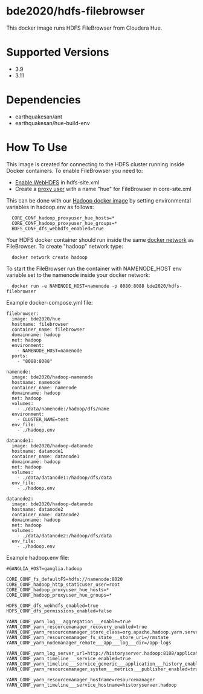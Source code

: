 # bde2020/hdfs-filebrowser

This docker image runs HDFS FileBrowser from Cloudera Hue.

# Supported Versions

* 3.9
* 3.11

# Dependencies
* earthquakesan/ant
* earthquakesan/hue-build-env

# How To Use

This image is created for connecting to the HDFS cluster running inside Docker containers. To enable FileBrowser you need to:

* [Enable WebHDFS](https://hadoop.apache.org/docs/r1.0.4/webhdfs.html#HDFS+Configuration+Options) in hdfs-site.xml
* Create a [proxy user](https://hadoop.apache.org/docs/r2.7.1/hadoop-project-dist/hadoop-common/Superusers.html) with a name "hue" for FileBrowser in core-site.xml

This can be done with our [Hadoop docker image](https://github.com/big-data-europe/docker-hadoop) by setting environmental variables in hadoop.env as follows:
```
  CORE_CONF_hadoop_proxyuser_hue_hosts=*
  CORE_CONF_hadoop_proxyuser_hue_groups=*
  HDFS_CONF_dfs_webhdfs_enabled=true
```

Your HDFS docker container should run inside the same [docker network](https://docs.docker.com/engine/userguide/networking/dockernetworks/) as FileBrowser.
To create "hadoop" network type:
```
  docker network create hadoop
```

To start the FileBrowser run the container with NAMENODE_HOST env variable set to the namenode inside your docker network:
```
  docker run -e NAMENODE_HOST=namenode -p 8080:8088 bde2020/hdfs-filebrowser
```

Example docker-compose.yml file:
```
filebrowser:
  image: bde2020/hue
  hostname: filebrowser
  container_name: filebrowser
  domainname: hadoop
  net: hadoop
  environment:
    - NAMENODE_HOST=namenode
  ports:
    - "8088:8088"

namenode:
  image: bde2020/hadoop-namenode
  hostname: namenode
  container_name: namenode
  domainname: hadoop
  net: hadoop
  volumes:
    - ./data/namenode:/hadoop/dfs/name
  environment:
    - CLUSTER_NAME=test
  env_file:
    - ./hadoop.env

datanode1:
  image: bde2020/hadoop-datanode
  hostname: datanode1
  container_name: datanode1
  domainname: hadoop
  net: hadoop
  volumes:
    - ./data/datanode1:/hadoop/dfs/data
  env_file:
    - ./hadoop.env

datanode2:
  image: bde2020/hadoop-datanode
  hostname: datanode2
  container_name: datanode2
  domainname: hadoop
  net: hadoop
  volumes:
    - ./data/datanode2:/hadoop/dfs/data
  env_file:
    - ./hadoop.env
```

Example hadoop.env file:
```
#GANGLIA_HOST=ganglia.hadoop

CORE_CONF_fs_defaultFS=hdfs://namenode:8020
CORE_CONF_hadoop_http_staticuser_user=root
CORE_CONF_hadoop_proxyuser_hue_hosts=*
CORE_CONF_hadoop_proxyuser_hue_groups=*

HDFS_CONF_dfs_webhdfs_enabled=true
HDFS_CONF_dfs_permissions_enabled=false

YARN_CONF_yarn_log___aggregation___enable=true
YARN_CONF_yarn_resourcemanager_recovery_enabled=true
YARN_CONF_yarn_resourcemanager_store_class=org.apache.hadoop.yarn.server.resourcemanager.recovery.FileSystemRMStateStore
YARN_CONF_yarn_resourcemanager_fs_state___store_uri=/rmstate
YARN_CONF_yarn_nodemanager_remote___app___log___dir=/app-logs

YARN_CONF_yarn_log_server_url=http://historyserver.hadoop:8188/applicationhistory/logs/
YARN_CONF_yarn_timeline___service_enabled=true
YARN_CONF_yarn_timeline___service_generic___application___history_enabled=true
YARN_CONF_yarn_resourcemanager_system___metrics___publisher_enabled=true

YARN_CONF_yarn_resourcemanager_hostname=resourcemanager
YARN_CONF_yarn_timeline___service_hostname=historyserver.hadoop
```

